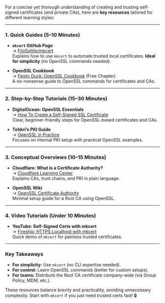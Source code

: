 For a concise yet thorough understanding of creating and trusting self-signed certificates (and private CAs), here are **key resources** tailored for different learning styles:

---

### **1. Quick Guides (5–10 Minutes)**
- **`mkcert` GitHub Page**  
  → [FiloSottile/mkcert](https://github.com/FiloSottile/mkcert)  
  Explains how to use `mkcert` to automate trusted local certificates. **Ideal for simplicity** (no OpenSSL commands needed).

- **OpenSSL Cookbook**  
  → [Feisty Duck: OpenSSL Cookbook](https://www.feistyduck.com/books/openssl-cookbook/) (Free Chapter)  
  A no-nonsense guide to OpenSSL commands for certificates and CAs.

---

### **2. Step-by-Step Tutorials (15–30 Minutes)**
- **DigitalOcean: OpenSSL Essentials**  
  → [How To Create a Self-Signed SSL Certificate](https://www.digitalocean.com/community/tutorials/openssl-essentials-working-with-ssl-certificates-private-keys-and-csrs)  
  Clear, beginner-friendly steps for OpenSSL-based certificates and CAs.

- **Tohkri’s PKI Guide**  
  → [OpenSSL in Practice](https://tohkri.medium.com/openssl-in-practice-1f2c9f0e9dab)  
  Focuses on internal PKI setup with practical OpenSSL examples.

---

### **3. Conceptual Overviews (10–15 Minutes)**
- **Cloudflare: What is a Certificate Authority?**  
  → [Cloudflare Learning Center](https://www.cloudflare.com/learning/ssl/what-is-a-certificate-authority/)  
  Explains CAs, trust chains, and PKI in plain language.

- **OpenSSL Wiki**  
  → [OpenSSL Certificate Authority](https://wiki.openssl.org/index.php/Simple_Root_CA)  
  Minimal setup guide for a Root CA using OpenSSL.

---

### **4. Video Tutorials (Under 10 Minutes)**
- **YouTube: Self-Signed Certs with mkcert**  
  → [Fireship: HTTPS Localhost with mkcert](https://www.youtube.com/watch?v=87rESu3kz1A)  
  Quick demo of `mkcert` for painless trusted certificates.

---

### **Key Takeaways**
- **For simplicity**: Use `mkcert` (no CLI expertise needed).  
- **For control**: Learn OpenSSL commands (better for custom setups).  
- **For teams**: Distribute the Root CA certificate company-wide (via Group Policy, MDM, etc.).

These resources balance brevity and practicality, avoiding unnecessary complexity. Start with `mkcert` if you just need trusted certs fast! 🔒

